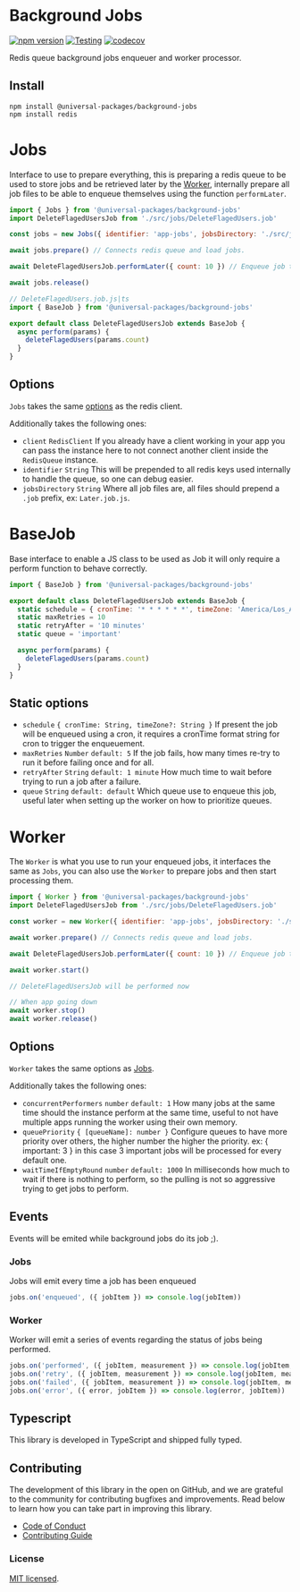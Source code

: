 # Background Jobs

[![npm version](https://badge.fury.io/js/@universal-packages%2Fbackground-jobs.svg)](https://www.npmjs.com/package/@universal-packages/background-jobs)
[![Testing](https://github.com/universal-packages/universal-background-jobs/actions/workflows/testing.yml/badge.svg)](https://github.com/universal-packages/universal-background-jobs/actions/workflows/testing.yml)
[![codecov](https://codecov.io/gh/universal-packages/universal-background-jobs/branch/main/graph/badge.svg?token=CXPJSN8IGL)](https://codecov.io/gh/universal-packages/universal-background-jobs)

Redis queue background jobs enqueuer and worker processor.

## Install

```shell
npm install @universal-packages/background-jobs
npm install redis
```

# Jobs

Interface to use to prepare everything, this is preparing a redis queue to be used to store jobs and be retrieved later by the [Worker](#worker), internally prepare all job files to be able to enqueue themselves using the function `performLater`.

```js
import { Jobs } from '@universal-packages/background-jobs'
import DeleteFlagedUsersJob from './src/jobs/DeleteFlagedUsers.job'

const jobs = new Jobs({ identifier: 'app-jobs', jobsDirectory: './src/jobs' })

await jobs.prepare() // Connects redis queue and load jobs.

await DeleteFlagedUsersJob.performLater({ count: 10 }) // Enqueue job to be performed later

await jobs.release()
```

```js
// DeleteFlagedUsers.job.js|ts
import { BaseJob } from '@universal-packages/background-jobs'

export default class DeleteFlagedUsersJob extends BaseJob {
  async perform(params) {
    deleteFlagedUsers(params.count)
  }
}
```

## Options

`Jobs` takes the same [options](https://github.com/redis/node-redis/blob/master/docs/client-configuration.md) as the redis client.

Additionally takes the following ones:

- `client` `RedisClient`
  If you already have a client working in your app you can pass the instance here to not connect another client inside the `RedisQueue` instance.
- `identifier` `String`
  This will be prepended to all redis keys used internally to handle the queue, so one can debug easier.
- `jobsDirectory` `String`
  Where all job files are, all files should prepend a `.job` prefix, ex: `Later.job.js`.

# BaseJob

Base interface to enable a JS class to be used as Job it will only require a perform function to behave correctly.

```js
import { BaseJob } from '@universal-packages/background-jobs'

export default class DeleteFlagedUsersJob extends BaseJob {
  static schedule = { cronTime: '* * * * * *', timeZone: 'America/Los_Angeles' }
  static maxRetries = 10
  static retryAfter = '10 minutes'
  static queue = 'important'

  async perform(params) {
    deleteFlagedUsers(params.count)
  }
}
```

## Static options

- `schedule` `{ cronTime: String, timeZone?: String }`
  If present the job will be enqueued using a cron, it requires a cronTime format string for cron to trigger the enqueuement.
- `maxRetries` `Number` `default: 5`
  If the job fails, how many times re-try to run it before failing once and for all.
- `retryAfter` `String` `default: 1 minute`
  How much time to wait before trying to run a job after a failure.
- `queue` `String` `default: default`
  Which queue use to enqueue this job, useful later when setting up the worker on how to prioritize queues.

# Worker

The `Worker` is what you use to run your enqueued jobs, it interfaces the same as `Jobs`, you can also use the `Worker` to prepare jobs and then start processing them.

```js
import { Worker } from '@universal-packages/background-jobs'
import DeleteFlagedUsersJob from './src/jobs/DeleteFlagedUsers.job'

const worker = new Worker({ identifier: 'app-jobs', jobsDirectory: './src/jobs', concurrentPerformers: 2, queuePriority: { important: 2 }, waitTimeIfEmptyRound: 10000 })

await worker.prepare() // Connects redis queue and load jobs.

await DeleteFlagedUsersJob.performLater({ count: 10 }) // Enqueue job to be performed later

await worker.start()

// DeleteFlagedUsersJob will be performed now

// When app going down
await worker.stop()
await worker.release()
```

## Options

`Worker` takes the same options as [Jobs](#jobs).

Additionally takes the following ones:

- `concurrentPerformers` `number` `default: 1`
  How many jobs at the same time should the instance perform at the same time, useful to not have multiple apps running the worker using their own memory.
- `queuePriority` `{ [queueName]: number }`
  Configure queues to have more priority over others, the higher number the higher the priority. ex: { important: 3 } in this case 3 important jobs will be processed for every default one.
- `waitTimeIfEmptyRound` `number` `default: 1000`
  In milliseconds how much to wait if there is nothing to perform, so the pulling is not so aggressive trying to get jobs to perform.

## Events

Events will be emited while background jobs do its job ;).

### Jobs

Jobs will emit every time a job has been enqueued

```js
jobs.on('enqueued', ({ jobItem }) => console.log(jobItem))
```

### Worker

Worker will emit a series of events regarding the status of jobs being performed.

```js
jobs.on('performed', ({ jobItem, measurement }) => console.log(jobItem, measurement))
jobs.on('retry', ({ jobItem, measurement }) => console.log(jobItem, measurement))
jobs.on('failed', ({ jobItem, measurement }) => console.log(jobItem, measurement))
jobs.on('error', ({ error, jobItem }) => console.log(error, jobItem))
```

## Typescript

This library is developed in TypeScript and shipped fully typed.

## Contributing

The development of this library in the open on GitHub, and we are grateful to the community for contributing bugfixes and improvements. Read below to learn how you can take part in improving this library.

- [Code of Conduct](./CODE_OF_CONDUCT.md)
- [Contributing Guide](./CONTRIBUTING.md)

### License

[MIT licensed](./LICENSE).
